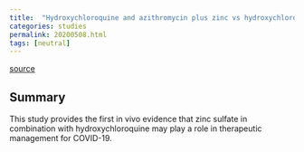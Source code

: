 ```yaml
---
title:  "Hydroxychloroquine and azithromycin plus zinc vs hydroxychloroquine and azithromycin alone: outcomes in hospitalized COVID-19 patients"
categories: studies
permalink: 20200508.html
tags: [neutral]
---
```


[source](https://www.medrxiv.org/content/10.1101/2020.05.02.20080036v1)


## Summary

This study provides the first in vivo evidence that zinc sulfate in combination with hydroxychloroquine may play a role in therapeutic management for COVID-19.

